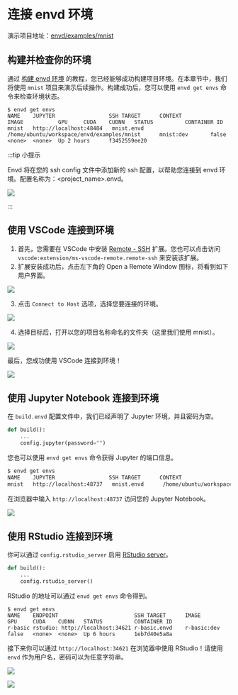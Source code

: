 # 连接 envd 环境

演示项目地址：[envd/examples/mnist](https://github.com/tensorchord/envd/tree/main/examples/mnist)

## 构建并检查你的环境

通过 [构建 envd 环境](./build-envd) 的教程，您已经能够成功构建项目环境。在本章节中，我们将使用 `mnist` 项目来演示后续操作。构建成功后，您可以使用 `envd get envs` 命令来检查环境状态。

```
$ envd get envs
NAME    JUPYTER                 SSH TARGET      CONTEXT                                         IMAGE           GPU     CUDA    CUDNN   STATUS          CONTAINER ID
mnist   http://localhost:48484   mnist.envd      /home/ubuntu/workspace/envd/examples/mnist      mnist:dev       false   <none>  <none>  Up 2 hours      f3452559ee20
```

:::tip 小提示

Envd 将在您的 ssh config 文件中添加新的 ssh 配置，以帮助您连接到 envd 环境。配置名称为：<project_name>.envd。

![](./assets/sshentry.jpg)

:::

## 使用 VSCode 连接到环境

1. 首先，您需要在 VSCode 中安装 [Remote - SSH](https://marketplace.visualstudio.com/items?itemName=ms-vscode-remote.remote-ssh) 扩展。您也可以点击访问 `vscode:extension/ms-vscode-remote.remote-ssh` 来安装该扩展。
2. 扩展安装成功后，点击左下角的 Open a Remote Window 图标，将看到如下用户界面。

![](./assets/vscodessh.png)

3. 点击 `Connect to Host` 选项，选择您要连接的环境。

![](./assets/pj.png)

4. 选择目标后，打开以您的项目名称命名的文件夹（这里我们使用 mnist）。

![](./assets/openfolder.jpg)

最后，您成功使用 VSCode 连接到环境！

![](./assets/done.jpg)

## 使用 Jupyter Notebook 连接到环境

在 `build.envd` 配置文件中，我们已经声明了 Jupyter 环境，并且密码为空。

<custom-title title="build.envd">

```python 
def build():
    ...
    config.jupyter(password="")
```

</custom-title>

您也可以使用 `envd get envs` 命令获得 Jupyter 的端口信息。

```bash
$ envd get envs
NAME    JUPYTER                 SSH TARGET      CONTEXT                                         IMAGE           GPU     CUDA    CUDNN   STATUS          CONTAINER ID
mnist   http://localhost:48737   mnist.envd      /home/ubuntu/workspace/envd/examples/mnist      mnist:dev       false   <none>  <none>  Up 2 hours      f3452559ee20
```

在浏览器中输入 `http://localhost:48737` 访问您的 Jupyter Notebook。

![](https://i.imgur.com/weg3v9p.png)

## 使用 RStudio 连接到环境

你可以通过 `config.rstudio_server` 启用 [RStudio server](https://www.rstudio.com/products/rstudio/download-server/)。

<custom-title title="build.envd">

```python
def build():
    ...
    config.rstudio_server()
```

</custom-title>

RStudio 的地址可以通过 `envd get envs` 命令得到。

```
$ envd get envs
NAME    ENDPOINT                        SSH TARGET      IMAGE           GPU     CUDA    CUDNN   STATUS          CONTAINER ID 
r-basic rstudio: http://localhost:34621 r-basic.envd    r-basic:dev     false   <none>  <none>  Up 6 hours      1eb7d40e5a8a
```

接下来你可以通过 `http://localhost:34621` 在浏览器中使用 RStudio！请使用 `envd` 作为用户名，密码可以为任意字符串。

![](./assets/rstudio.png)

![](./assets/rstudio-main.png)

